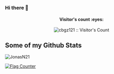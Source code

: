 ### Hi there 👋

<h4 align="center">Visitor's count :eyes:</h4>

<p align="center"><img src="https://profile-counter.glitch.me/{JonasN21}/count.svg" alt="cbgz121 :: Visitor's Count" /></p>

<!--
**cbgz121/cbgz121** is a ✨ _special_ ✨ repository because its `README.md` (this file) appears on your GitHub profile.

Here are some ideas to get you started:

- 🔭 I’m currently working on ...
- 🌱 I’m currently learning ...
- 👯 I’m looking to collaborate on ...
- 🤔 I’m looking for help with ...
- 💬 Ask me about ...
- 📫 How to reach me: ...
- 😄 Pronouns: ...
- ⚡ Fun fact: ...
-->
## Some of my Github Stats
<p align=left> <img src=https://komarev.com/ghpvc/?username=JonasN21 alt=JonasN21 /> </p>

<!-- <a href="https://github.com/cbgz121">
  <img align="center" alt="GitHub Stats" src="https://github-readme-stats.vercel.app/api?username=cbgz121&show_icons=true&include_all_commits=true" />
</a> -->
<!-- <a href="https://github.com/cbgz121">
  <img align="center" alt="Top Langs" src="https://github-readme-stats.vercel.app/api/top-langs/?username=cbgz121&layout=compact" />
</a> -->


<!--
**Ryyyc/ryyyc** is a ✨ _special_ ✨ repository because its `README.md` (this file) appears on your GitHub profile.

Here are some ideas to get you started:

- 🔭 I’m currently working on ...
- 🌱 I’m currently learning ...
- 👯 I’m looking to collaborate on ...
- 🤔 I’m looking for help with ...
- 💬 Ask me about ...
- 📫 How to reach me: ...
- 😄 Pronouns: ...
- ⚡ Fun fact: ...
-->

<a href="https://info.flagcounter.com/mTVY"><img src="https://s11.flagcounter.com/count2/mTVY/bg_FFFFFF/txt_000000/border_CCCCCC/columns_2/maxflags_10/viewers_0/labels_0/pageviews_0/flags_0/percent_0/" alt="Flag Counter" border="0"></a>
